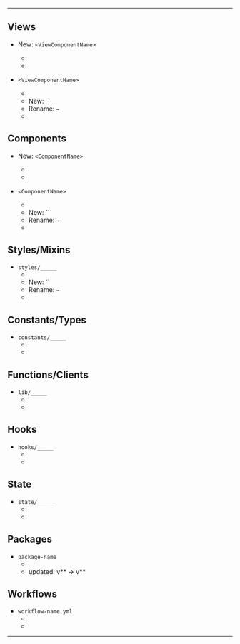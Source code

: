 <!-- Featured screenshots/recordings -->

<!-- Overall purpose of the PR -->

---

<!-- Reorder/delete the following sections accordingly: -->

## Views

- New: `<ViewComponentName>`
  - <!-- explain features of new view component -->
  -

- `<ViewComponentName>`
  - <!-- explain changes to existing view component -->
  - New: ``
  - Rename: `→`
  -

## Components

- New: `<ComponentName>`
  - <!-- explain features of new design system component (props, CSS params, style variants, etc.) -->
  -

- `<ComponentName>`
  - <!-- explain changes to existing design system component (props, CSS params, style variants, etc.) -->
  - New: ``
  - Rename: `→`
  -

## Styles/Mixins

- `styles/_____`
  - <!-- explain changes to CSS styles/mixins -->
  - New: ``
  - Rename: `→`
  -

## Constants/Types

- `constants/_____`
  - <!-- explain changes to constants/types -->
  -

## Functions/Clients

- `lib/_____`
  - <!-- explain changes to client or library functions/methods -->
  -

## Hooks

- `hooks/_____`
  - <!-- explain changes to React hooks -->
  -

## State

- `state/_____`
  - <!-- explain changes to Redux logic -->
  -

## Packages

- `package-name`
  - <!-- explain changes to packages -->
  - updated: v** -> v**

## Workflows

- `workflow-name.yml`
  - <!-- explain changes to workflows in GitHub Actions -->
  -

---

<!-- Additional screenshots/recordings, before/after comparisons, testing instructions etc. -->
